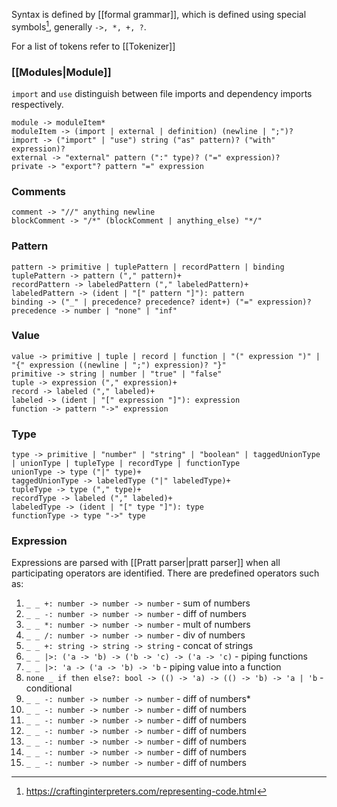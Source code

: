 Syntax is defined by [[formal grammar]], which is defined using special symbols[^1], generally `->, *, +, ?`.

For a list of tokens refer to [[Tokenizer]]

### [[Modules|Module]]

`import` and `use` distinguish between file imports and dependency imports respectively.

```
module -> moduleItem*
moduleItem -> (import | external | definition) (newline | ";")?
import -> ("import" | "use") string ("as" pattern)? ("with" expression)?
external -> "external" pattern (":" type)? ("=" expression)?
private -> "export"? pattern "=" expression
```

### Comments

```
comment -> "//" anything newline
blockComment -> "/*" (blockComment | anything_else) "*/"
```

### Pattern

```
pattern -> primitive | tuplePattern | recordPattern | binding
tuplePattern -> pattern ("," pattern)+
recordPattern -> labeledPattern ("," labeledPattern)+
labeledPattern -> (ident | "[" pattern "]"): pattern
binding -> ("_" | precedence? precedence? ident+) ("=" expression)?
precedence -> number | "none" | "inf"
```

### Value

```
value -> primitive | tuple | record | function | "(" expression ")" | "{" expression ((newline | ";") expression)? "}"
primitive -> string | number | "true" | "false"
tuple -> expression ("," expression)+
record -> labeled ("," labeled)+
labeled -> (ident | "[" expression "]"): expression
function -> pattern "->" expression
```

### Type

```
type -> primitive | "number" | "string" | "boolean" | taggedUnionType | unionType | tupleType | recordType | functionType
unionType -> type ("|" type)+
taggedUnionType -> labeledType ("|" labeledType)+
tupleType -> type ("," type)+
recordType -> labeled ("," labeled)+
labeledType -> (ident | "[" type "]"): type
functionType -> type "->" type
```

### Expression

Expressions are parsed with [[Pratt parser|pratt parser]] when all participating operators are identified. There are predefined operators such as:

1. `_ _ +: number -> number -> number` - sum of numbers
2. `_ _ -: number -> number -> number` - diff of numbers
3. `_ _ *: number -> number -> number` - mult of numbers
4. `_ _ /: number -> number -> number` - div of numbers
5. `_ _ +: string -> string -> string` - concat of strings
6. `_ _ |>: ('a -> 'b) -> ('b -> 'c) -> ('a -> 'c)` - piping functions
7. `_ _ |>: 'a -> ('a -> 'b) -> 'b` - piping value into a function
8. `none _ if then else?: bool -> (() -> 'a) -> (() -> 'b) -> 'a | 'b` - conditional
9. `_ _ -: number -> number -> number` - diff of numbers*
10. `_ _ -: number -> number -> number` - diff of numbers
11. `_ _ -: number -> number -> number` - diff of numbers
12. `_ _ -: number -> number -> number` - diff of numbers
13. `_ _ -: number -> number -> number` - diff of numbers
14. `_ _ -: number -> number -> number` - diff of numbers
15. `_ _ -: number -> number -> number` - diff of numbers

[^1]: https://craftinginterpreters.com/representing-code.html